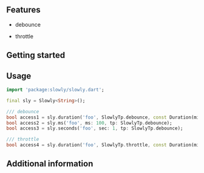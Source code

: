 ## Features

* debounce

* throttle

## Getting started



## Usage

```dart
import 'package:slowly/slowly.dart';

final sly = Slowly<String>();

/// debounce
bool access1 = sly.duration('foo', SlowlyTp.debounce, const Duration(milliseconds: 100));
bool access2 = sly.ms('foo', ms: 100, tp: SlowlyTp.debounce);
bool access3 = sly.seconds('foo', sec: 1, tp: SlowlyTp.debounce);

/// throttle
bool access4 = sly.duration('foo', SlowlyTp.throttle, const Duration(milliseconds: 100));

```

## Additional information


